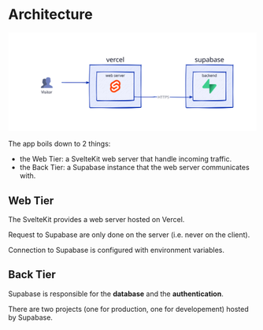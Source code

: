 # Architecture

![architecture overview](./assets/img/app-architecture.svg)

The app boils down to 2 things:

- the Web Tier: a SvelteKit web server that handle incoming traffic.
- the Back Tier: a Supabase instance that the web server communicates with.

## Web Tier

The SvelteKit provides a web server hosted on Vercel.

Request to Supabase are only done on the server (i.e. never on the client).

Connection to Supabase is configured with environment variables.

## Back Tier

Supabase is responsible for the **database** and the **authentication**.

There are two projects (one for production, one for developement) hosted by Supabase.
